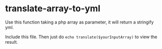 # translate-array-to-yml

Use this function taking a php array as parameter, it will return a stringify yml.

Include this file.
Then just do `echo translate($yourInputArray)` to view the result.
